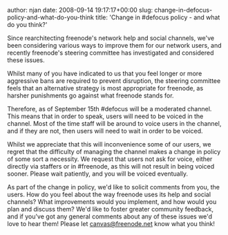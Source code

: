 author: njan
date: 2008-09-14 19:17:17+00:00
slug: change-in-defocus-policy-and-what-do-you-think
title: 'Change in #defocus policy - and what do you think?'

Since rearchitecting freenode's network help and social channels, we've been considering various ways to improve them for our network users, and recently freenode's steering committee has investigated and considered these issues.

Whilst many of you have indicated to us that you feel longer or more aggressive bans are required to prevent disruption, the steering committee feels that an alternative strategy is most appropriate for freenode, as harsher punishments go against what freenode stands for.

Therefore, as of September 15th #defocus will be a moderated channel. This means that in order to speak, users will need to be voiced in the channel. Most of the time staff will be around to voice users in the channel, and if they are not, then users will need to wait in order to be voiced.

Whilst we appreciate that this will inconvenience some of our users, we regret that the difficulty of managing the channel makes a change in policy of some sort a necessity. We request that users not ask for voice, either directly via staffers or in #freenode, as this will not result in being voiced sooner. Please wait patiently, and you will be voiced eventually.

As part of the change in policy, we'd like to solicit comments from you, the users. How do you feel about the way freenode uses its help and social channels? What improvements would you implement, and how would you plan and discuss them? We'd like to foster greater community feedback, and if you've got any general comments about any of these issues we'd love to hear them! Please let canvas@freenode.net know what you think!
